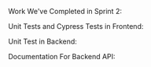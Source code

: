 Work We've Completed in Sprint 2:


Unit Tests and Cypress Tests in Frontend:


Unit Test in Backend:


Documentation For Backend API:

